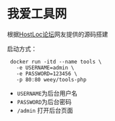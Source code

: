 # 我爱工具网

根据[HostLoc论坛](https://hostloc.com/thread-1212280-1-1.html?d=1)网友提供的源码搭建

启动方式：

```
 docker run -itd --name tools \
   -e USERNAME=admin \
   -e PASSWORD=123456 \
   -p 80:80 weey/tools-php
```

- `USERNAME`为后台用户名
- `PASSWORD`为后台密码
- `/admin` 打开后台页面
